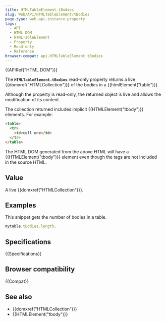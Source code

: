 ```yaml
---
title: HTMLTableElement.tBodies
slug: Web/API/HTMLTableElement/tBodies
page-type: web-api-instance-property
tags:
  - API
  - HTML DOM
  - HTMLTableElement
  - Property
  - Read-only
  - Reference
browser-compat: api.HTMLTableElement.tBodies
---
```

{{APIRef("HTML DOM")}}

The **`HTMLTableElement.tBodies`** read-only property returns a
live {{domxref("HTMLCollection")}} of the bodies in a {{htmlElement("table")}}.

Although the property is read-only, the returned object is live and allows the
modification of its content.

The collection returned includes implicit {{HTMLElement("tbody")}} elements. For
example:

```html
<table>
  <tr>
    <td>cell one</td>
  </tr>
</table>
```

The HTML DOM generated from the above HTML will have a {{HTMLElement("tbody")}} element
even though the tags are not included in the source HTML.

## Value

A live {{domxref("HTMLCollection")}}.

## Examples

This snippet gets the number of bodies in a table.

```js
mytable.tBodies.length;
```

## Specifications

{{Specifications}}

## Browser compatibility

{{Compat}}

## See also

- {{domxref("HTMLCollection")}}
- {{HTMLElement("tbody")}}
